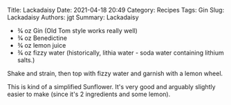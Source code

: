 Title: Lackadaisy
Date: 2021-04-18 20:49
Category: Recipes
Tags: Gin
Slug: Lackadaisy
Authors: jgt
Summary: Lackadaisy


* 3⁄4 oz Gin (Old Tom style works really well)
* 3⁄4 oz Benedictine
* 3⁄4 oz lemon juice
* 3⁄4 oz fizzy water (historically, lithia water - soda water containing lithium salts.)

Shake and strain, then top with fizzy water and garnish with a lemon wheel. 

This is kind of a simplified Sunflower. It's very good and arguably slightly easier to make (since it's 2 ingredients and some lemon).
